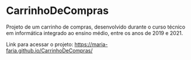 # CarrinhoDeCompras
Projeto de um carrinho de compras, desenvolvido durante o curso técnico em informática integrado ao ensino médio, entre os anos de 2019 e 2021.

Link para acessar o projeto: https://maria-faria.github.io/CarrinhoDeCompras/
